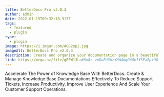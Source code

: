 ```yaml
---
title: BetterDocs Pro v2.0.3
author: admin
date: 2022-01-15T09:32:18.917Z
tags:
  - featured
  - plugin
type:
  - plugin
image: https://i.imgur.com/ACG2sp2.jpg
imageAlt: BetterDocs Pro v2.0.3
description: Create and organize your documentation page in a beautiful way.
link: https://mega.nz/file/gEEW1JLa#8m8z-znDoPUXkzYHd4mqGWGhIYSFaZpxUGf13jsbU-4
---
```

<!--StartFragment-->

Accelerate The Power of Knowledge Base With BetterDocs. Create & Manage Knowledge Base Documentations Effectively To Reduce Support Tickets, Increase Productivity, Improve User Experience And Scale Your Customer Support Operations.

<!--EndFragment-->
